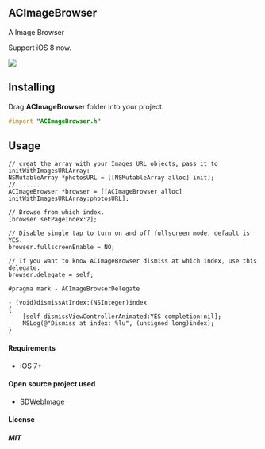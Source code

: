 ## ACImageBrowser

A Image Browser


Support iOS 8  now.

<img src="https://github.com/albertgh/ACImageBrowser/raw/master/screenshot.gif"/>


## Installing

Drag **ACImageBrowser** folder into your project. 

```objective-c
#import "ACImageBrowser.h"
```
    
    
## Usage

```objc
// creat the array with your Images URL objects, pass it to initWithImagesURLArray:
NSMutableArray *photosURL = [[NSMutableArray alloc] init];
// ......
ACImageBrowser *browser = [[ACImageBrowser alloc] initWithImagesURLArray:photosURL];

// Browse from which index.
[browser setPageIndex:2];

// Disable single tap to turn on and off fullscreen mode, default is YES.
browser.fullscreenEnable = NO;
```

```objc
// If you want to know ACImageBrowser dismiss at which index, use this delegate.  
browser.delegate = self;

#pragma mark - ACImageBrowserDelegate

- (void)dismissAtIndex:(NSInteger)index
{
    [self dismissViewControllerAnimated:YES completion:nil];
    NSLog(@"Dismiss at index: %lu", (unsigned long)index);
}
```


#### Requirements

* iOS 7+


#### Open source project used

- [SDWebImage](https://github.com/rs/SDWebImage)


#### License

##### MIT 


